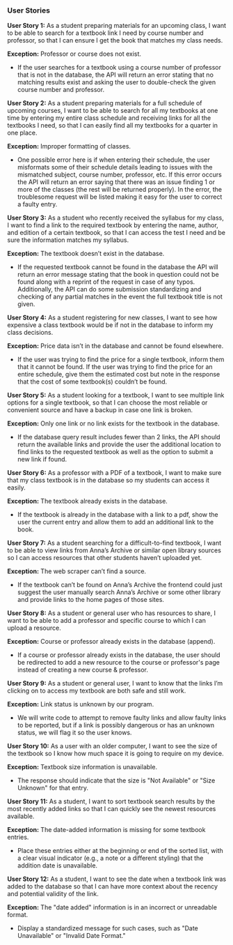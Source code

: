 
### User Stories ###

**User Story 1:** As a student preparing materials for an upcoming class, I want to be able to search for a textbook link I need by course number and professor, so that I can ensure I get the book that matches my class needs. 

**Exception:** Professor or course does not exist.
 - If the user searches for a textbook using a course number of professor that is not in the database, the API will return an error stating that no matching results exist and asking the user to double-check the given course number and professor.

**User Story 2:** As a student preparing materials for a full schedule of upcoming courses, I want to be able to search for all my textbooks at one time by entering my entire class schedule and receiving links for all the textbooks I need, so that I can easily find all my textbooks for a quarter in one place.

**Exception:** Improper formatting of classes.
 - One possible error here is if when entering their schedule, the user misformats some of their schedule details leading to issues with the mismatched subject, course number, professor, etc. If this error occurs the API will return an error saying that there was an issue finding 1 or more of the classes (the rest will be returned properly). In the error, the troublesome request will be listed making it easy for the user to correct a faulty entry. 

**User Story 3:** As a student who recently received the syllabus for my class, I want to find a link to the required textbook by entering the name, author, and edition of a certain textbook, so that I can access the test I need and be sure the information matches my syllabus. 

**Exception:** The textbook doesn’t exist in the database.
 - If the requested textbook cannot be found in the database the API will return an error message stating that the book in question could not be found along with a reprint of the request in case of any typos. Additionally, the API can do some submission standardizing and checking of any partial matches in the event the full textbook title is not given.

**User Story 4:** As a student registering for new classes, I want to see how expensive a class textbook would be if not in the database to inform my class decisions.

**Exception:** Price data isn’t in the database and cannot be found elsewhere.
 - If the user was trying to find the price for a single textbook, inform them that it cannot be found. If the user was trying to find the price for an entire schedule, give them the estimated cost but note in the response that the cost of some textbook(s) couldn’t be found.

**User Story 5:** As a student looking for a textbook, I want to see multiple link options for a single textbook, so that I can choose the most reliable or convenient source and have a backup in case one link is broken.

**Exception:** Only one link or no link exists for the textbook in the database.
 - If the database query result includes fewer than 2 links, the API should return the available links and provide the user the additional location to find links to the requested textbook as well as the option to submit a new link if found.

**User Story 6:** As a professor with a PDF of a textbook, I want to make sure that my class textbook is in the database so my students can access it easily. 

**Exception:** The textbook already exists in the database.
 - If the textbook is already in the database with a link to a pdf, show the user the current entry and allow them to add an additional link to the book. 

**User Story 7:** As a student searching for a difficult-to-find textbook, I want to be able to view links from Anna’s Archive or similar open library sources so I can access resources that other students haven’t uploaded yet.

**Exception:** The web scraper can’t find a source.
 - If the textbook can’t be found on Anna’s Archive the frontend could just suggest the user manually search Anna’s Archive or some other library and provide links to the home pages of those sites.

**User Story 8:** As a student or general user who has resources to share, I want to be able to add a professor and specific course to which I can upload a resource. 

**Exception:** Course or professor already exists in the database (append).
 - If a course or professor already exists in the database, the user should be redirected to add a new resource to the course or professor's page instead of creating a new course & professor.

**User Story 9:** As a student or general user, I want to know that the links I’m clicking on to access my textbook are both safe and still work.

**Exception:** Link status is unknown by our program.
 - We will write code to attempt to remove faulty links and allow faulty links to be reported, but if a link is possibly dangerous or has an unknown status, we will flag it so the user knows.

**User Story 10:** As a user with an older computer, I want to see the size of the textbook so I know how much space it is going to require on my device.

**Exception:** Textbook size information is unavailable.
 - The response should indicate that the size is "Not Available" or "Size Unknown" for that entry.

**User Story 11:** As a student, I want to sort textbook search results by the most recently added links so that I can quickly see the newest resources available.

**Exception:** The date-added information is missing for some textbook entries.
- Place these entries either at the beginning or end of the sorted list, with a clear visual indicator (e.g., a note or a different styling) that the addition date is unavailable.

**User Story 12:** As a student, I want to see the date when a textbook link was added to the database so that I can have more context about the recency and potential validity of the link.

**Exception:** The "date added" information is in an incorrect or unreadable format.
 - Display a standardized message for such cases, such as "Date Unavailable" or "Invalid Date Format."
